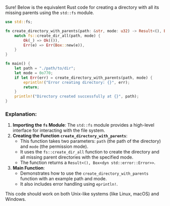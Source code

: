 Sure! Below is the equivalent Rust code for creating a directory with all its missing parents using the `std::fs` module.

```rust
use std::fs;

fn create_directory_with_parents(path: &str, mode: u32) -> Result<(), Box<dyn std::error::Error>> {
    match fs::create_dir_all(path, mode) {
        Ok(_) => Ok(()),
        Err(e) => Err(Box::new(e)),
    }
}

fn main() {
    let path = "./path/to/dir";
    let mode = 0o770;
    if let Err(err) = create_directory_with_parents(path, mode) {
        eprintln!("Error creating directory: {}", err);
        return;
    }
    println!("Directory created successfully at {}", path);
}
```

### Explanation:
1. **Importing the `fs` Module**: The `std::fs` module provides a high-level interface for interacting with the file system.
2. **Creating the Function `create_directory_with_parents`**:
   - This function takes two parameters: `path` (the path of the directory) and `mode` (the permission mode).
   - It uses the `fs::create_dir_all` function to create the directory and all missing parent directories with the specified mode.
   - The function returns a `Result<(), Box<dyn std::error::Error>>`.
3. **Main Function**:
   - Demonstrates how to use the `create_directory_with_parents` function with an example path and mode.
   - It also includes error handling using `eprintln!`.

This code should work on both Unix-like systems (like Linux, macOS) and Windows.

